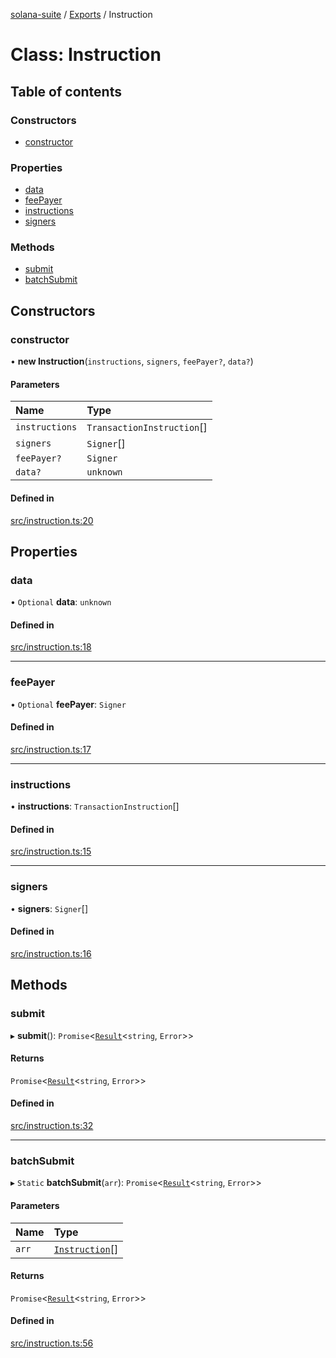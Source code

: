 [solana-suite](../README.md) / [Exports](../modules.md) / Instruction

# Class: Instruction

## Table of contents

### Constructors

- [constructor](Instruction.md#constructor)

### Properties

- [data](Instruction.md#data)
- [feePayer](Instruction.md#feepayer)
- [instructions](Instruction.md#instructions)
- [signers](Instruction.md#signers)

### Methods

- [submit](Instruction.md#submit)
- [batchSubmit](Instruction.md#batchsubmit)

## Constructors

### constructor

• **new Instruction**(`instructions`, `signers`, `feePayer?`, `data?`)

#### Parameters

| Name | Type |
| :------ | :------ |
| `instructions` | `TransactionInstruction`[] |
| `signers` | `Signer`[] |
| `feePayer?` | `Signer` |
| `data?` | `unknown` |

#### Defined in

[src/instruction.ts:20](https://github.com/fukaoi/solana-suite/blob/5f78595/src/instruction.ts#L20)

## Properties

### data

• `Optional` **data**: `unknown`

#### Defined in

[src/instruction.ts:18](https://github.com/fukaoi/solana-suite/blob/5f78595/src/instruction.ts#L18)

___

### feePayer

• `Optional` **feePayer**: `Signer`

#### Defined in

[src/instruction.ts:17](https://github.com/fukaoi/solana-suite/blob/5f78595/src/instruction.ts#L17)

___

### instructions

• **instructions**: `TransactionInstruction`[]

#### Defined in

[src/instruction.ts:15](https://github.com/fukaoi/solana-suite/blob/5f78595/src/instruction.ts#L15)

___

### signers

• **signers**: `Signer`[]

#### Defined in

[src/instruction.ts:16](https://github.com/fukaoi/solana-suite/blob/5f78595/src/instruction.ts#L16)

## Methods

### submit

▸ **submit**(): `Promise`<[`Result`](../modules.md#result)<`string`, `Error`\>\>

#### Returns

`Promise`<[`Result`](../modules.md#result)<`string`, `Error`\>\>

#### Defined in

[src/instruction.ts:32](https://github.com/fukaoi/solana-suite/blob/5f78595/src/instruction.ts#L32)

___

### batchSubmit

▸ `Static` **batchSubmit**(`arr`): `Promise`<[`Result`](../modules.md#result)<`string`, `Error`\>\>

#### Parameters

| Name | Type |
| :------ | :------ |
| `arr` | [`Instruction`](Instruction.md)[] |

#### Returns

`Promise`<[`Result`](../modules.md#result)<`string`, `Error`\>\>

#### Defined in

[src/instruction.ts:56](https://github.com/fukaoi/solana-suite/blob/5f78595/src/instruction.ts#L56)
